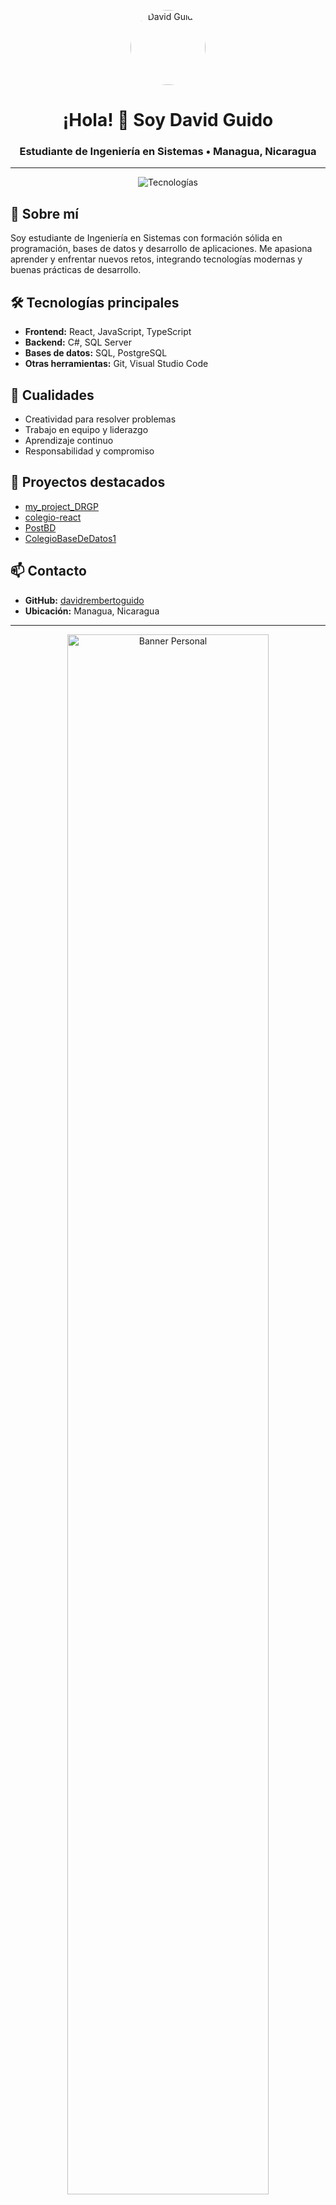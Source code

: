 <!-- Perfil de David Guido - Ingeniero en Sistemas -->
<p align="center">
  <img src="https://github.com/davidrembertoguido.png" width="120" style="border-radius:50%" alt="David Guido"/>
</p>

<h1 align="center">¡Hola! 👋 Soy David Guido</h1>
<h3 align="center">Estudiante de Ingeniería en Sistemas • Managua, Nicaragua</h3>

---

<p align="center">
  <img src="https://skillicons.dev/icons?i=react,javascript,typescript,csharp,sql" alt="Tecnologías" />
</p>

## 🚀 Sobre mí

Soy estudiante de Ingeniería en Sistemas con formación sólida en programación, bases de datos y desarrollo de aplicaciones. Me apasiona aprender y enfrentar nuevos retos, integrando tecnologías modernas y buenas prácticas de desarrollo.

## 🛠️ Tecnologías principales

- **Frontend:** React, JavaScript, TypeScript
- **Backend:** C#, SQL Server
- **Bases de datos:** SQL, PostgreSQL
- **Otras herramientas:** Git, Visual Studio Code

## 🌟 Cualidades

- Creatividad para resolver problemas
- Trabajo en equipo y liderazgo
- Aprendizaje continuo
- Responsabilidad y compromiso

## 📂 Proyectos destacados

- [my_project_DRGP](https://github.com/davidrembertoguido/my_project_DRGP)
- [colegio-react](https://github.com/davidrembertoguido/colegio-react)
- [PostBD](https://github.com/davidrembertoguido/PostBD)
- [ColegioBaseDeDatos1](https://github.com/davidrembertoguido/ColegioBaseDeDatos1)

## 📫 Contacto

- **GitHub:** [davidrembertoguido](https://github.com/davidrembertoguido)
- **Ubicación:** Managua, Nicaragua

---

<p align="center">
  <img src="https://raw.githubusercontent.com/davidrembertoguido/davirembertoguido/main/assets/banner.png" alt="Banner Personal" width="80%"/>
</p>

<p align="center">
  <a href="https://github.com/davidrembertoguido?tab=followers">
    <img src="https://img.shields.io/github/followers/davidrembertoguido?style=social" alt="GitHub Followers"/>
  </a>
</p>
